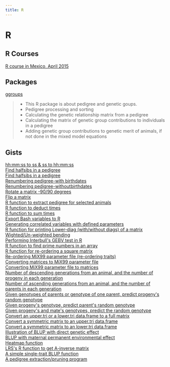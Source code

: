 ```yaml
---
title: R
---
```


# R

## R Courses

[R course in Mexico, April 2015](https://nilforooshan.github.io/rmex)

## Packages

[ggroups](https://github.com/nilforooshan/ggroups "ggroups")  
> * This R package is about pedigree and genetic goups.
> * Pedigree processing and sorting
> * Calculating the genetic relationship matrix from a pedigree
> * Calculating the matrix of genetic group contributions to individuals in a pedigree
> * Adding genetic group contributions to genetic merit of animals, if not done in the mixed model equations

## Gists

[hh:mm:ss to ss & ss to hh:mm:ss](https://gist.github.com/nilforooshan/69a8a2378fcf96922e06fa808b37c753 "time2sec_sec2time.md")  
[Find halfsibs in a pedigree](https://gist.github.com/nilforooshan/8c3232ac6cc487a73bd5c2c02518ba79 "halfsibs.R")  
[Find halfsibs in a pedigree](https://gist.github.com/nilforooshan/86e69ddb08fc3a0a757a99a5c0724663 "fullsibs.R")  
[Renumbering pedigree-with birthdates](https://gist.github.com/nilforooshan/a2cb37d6204ec7f936bc27ae73b9dcce "pedrenum_birthdate.md")  
[Renumbering pedigree-withoutbirthdates](https://gist.github.com/nilforooshan/ac23e5db70fa8784dc29990c760c7a67 "pedrenum.md")  
[Rotate a matrix -90/90 degrees](https://gist.github.com/nilforooshan/4f589e369bc251ed782ca2cb67100318 "mrotate.md")  
[Flip a matrix](https://gist.github.com/nilforooshan/f07cb0cb8cee43897b32a2e79167ae2d "mflip.md")  
[R function to extract pedigree for selected animals](https://gist.github.com/nilforooshan/3fe365c4f17a8b25e466dc3003442a59 "ExtractPed.md")  
[R function to deduct times](https://gist.github.com/nilforooshan/ab1c5c26164f4fb072a80e100864e79d "deducttimes.md")  
[R function to sum times](https://gist.github.com/nilforooshan/606380965a241ba1fae268b9622e8bdb "sumtimes.md")  
[Export Bash variables to R](https://gist.github.com/nilforooshan/6c5f9940722e7c20cab246777d526b05 "exp_Bashvar2R.md")  
[Generating correlated variables with defined parameters](https://gist.github.com/nilforooshan/f65999aa3831c1cde4b3f879858b0b82 "correlated_variables.md")  
[R function for printing Lower-diag (with/without diags) of a matrix](https://gist.github.com/nilforooshan/5bcc32de298296b59ecbe9b6acae017f "print_lower_diag.md")  
[Wighted/Un-weighted bending](https://gist.github.com/nilforooshan/fc482719c0d67e4fadcba469ea665352 "mbending.R")  
[Performing Interbull's GEBV test in R](https://gist.github.com/nilforooshan/0b8f32fedb8fb083d0872fc000294625 "gebvtest.R")  
[R function to find prime numbers in an array](https://gist.github.com/nilforooshan/8be3c036ada3f54315572e6dc160048e "primes.md")  
[R function for re-ordering a square matrix](https://gist.github.com/nilforooshan/e63cd36dccd14ea920f4a8c4d2bd3d49 "SQmatrix_reorder.md")  
[Re-ordering MiX99 parameter file (re-ordering traits)](https://gist.github.com/nilforooshan/5d556799100653d212fcd9e3a17c882a "reorder_MiX99_par.R")  
[Converting matrices to MiX99 parameter file](https://gist.github.com/nilforooshan/c3b4798aceb4b14545d4c2d85dfda23e "matrices2MiX99par.R")  
[Converting MiX99 parameter file to matrices](https://gist.github.com/nilforooshan/874ec62d2ccafc26b66a89d0bed1d70c "MiX99par2matrices.R")  
[Number of descending generations from an animal, and the number of progeny in each generation](https://gist.github.com/nilforooshan/03934f046c055cee4874d667ec964356 "peddescending.md")  
[Number of ascending generations from an animal, and the number of parents in each generation](https://gist.github.com/nilforooshan/a41ef2fa586d97b5e6b96b67b1aa5f2c "pedascending.md")  
[Given genotypes of parents or genotype of one parent, predict progeny's random genotype](https://gist.github.com/nilforooshan/6e47eae6d38eff63a2a91c8594c56c0c "predict_progeny_genotype_MAF.md")  
[Given progeny's genotype, predict parent's random genotype](https://gist.github.com/nilforooshan/db4a0a8da8bd26f4ef04b81f1c77dacd "predict_parent_genotype_MAF.md")  
[Given progeny's and mate's genotypes, predict the random genotype](https://gist.github.com/nilforooshan/aa22a07267b8d5fb13b683de5872ae59 "predict_parent_genotype2_MAF.md")  
[Convert an upper.tri or a lower.tri data.frame to a full matrix](https://gist.github.com/nilforooshan/3bb98f4a81bcd27a8bdd046cfc0e7d95 "tri2full.md")  
[Convert a symmetric matrix to an upper.tri data.frame](https://gist.github.com/nilforooshan/6866d1bc57673a59e989632525b9bf4b "uppertrimat2df.md")  
[Convert a symmetric matrix to an lower.tri data.frame](https://gist.github.com/nilforooshan/6e19b8f8cc2988e8fa34242f6d89a41e "lowertrimat2df.md")  
[Illustration of BLUP with direct genetic effect](https://gist.github.com/nilforooshan/fa4dab24d7084c25cf6f6899603bb229 "illustrateBLUP1.md")  
[BLUP with maternal permanent environmental effect](https://gist.github.com/nilforooshan/774fdb7139e215d95e8cd8d6472eb0aa "illustrateBLUP2.md")  
[Heatmap function](https://gist.github.com/nilforooshan/ba46fd2219f576fdadde4fe1e1d56f24 "heatmapR.md")  
[LRS's R function to get A-inverse matrix](https://gist.github.com/nilforooshan/6c5d4bf8c2c60284134aadfcab907c46 "AinvLRS.R")  
[A simple single-trait BLUP function](https://gist.github.com/nilforooshan/d6f75a5c617980d9e4b50864a771d4de "BLUPfunction.md")  
[A pedigree extraction/pruning program](https://gist.github.com/nilforooshan/af885d394d73d71f7d8f6584a35ae094 "pedBuild.md")  
